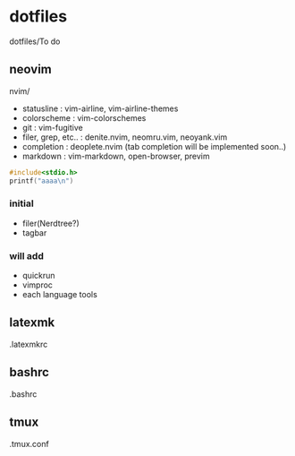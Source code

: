 # dotfiles
dotfiles/To do

## neovim
nvim/
- statusline : vim-airline, vim-airline-themes
- colorscheme : vim-colorschemes
- git : vim-fugitive
- filer, grep, etc.. : denite.nvim, neomru.vim, neoyank.vim
- completion : deoplete.nvim (tab completion will be implemented soon..)
- markdown : vim-markdown, open-browser, previm

```c
#include<stdio.h>
printf("aaaa\n")
```

### initial
- filer(Nerdtree?)
- tagbar

### will add
- quickrun
- vimproc
- each language tools

## latexmk
.latexmkrc

## bashrc
.bashrc

## tmux
.tmux.conf
